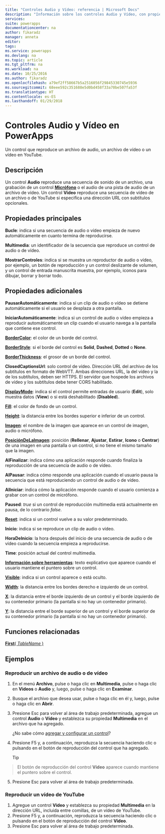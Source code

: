```yaml
---
title: "Controles Audio y Vídeo: referencia | Microsoft Docs"
description: "Información sobre los controles Audio y Vídeo, con propiedades y ejemplos"
services: 
suite: powerapps
documentationcenter: na
author: fikaradz
manager: anneta
editor: 
tags: 
ms.service: powerapps
ms.devlang: na
ms.topic: article
ms.tgt_pltfrm: na
ms.workload: na
ms.date: 10/25/2016
ms.author: fikaradz
ms.openlocfilehash: a79ef2ff58667b5a2516056f29845330745e5936
ms.sourcegitcommit: 68eee592c351688e5d0bd458f33a70be507fa53f
ms.translationtype: HT
ms.contentlocale: es-ES
ms.lasthandoff: 01/29/2018
---
```

# <a name="audio-and-video-controls-in-powerapps"></a>Controles Audio y Vídeo en PowerApps
Un control que reproduce un archivo de audio, un archivo de vídeo o un vídeo en YouTube.

## <a name="description"></a>Descripción
Un control **Audio** reproduce una secuencia de sonido de un archivo, una grabación de un control **[Micrófono](control-microphone.md)** o el audio de una pista de audio de un archivo de vídeo. Un control **Vídeo** reproduce una secuencia de vídeo de un archivo o de YouTube si especifica una dirección URL con subtítulos opcionales.

## <a name="key-properties"></a>Propiedades principales
**Bucle**: indica si una secuencia de audio o vídeo empieza de nuevo automáticamente en cuanto termina de reproducirse.

**Multimedia**: un identificador de la secuencia que reproduce un control de audio o de vídeo.

**MostrarControles**: indica si se muestra un reproductor de audio o vídeo, por ejemplo, un botón de reproducción y un control deslizante de volumen, y un control de entrada manuscrita muestra, por ejemplo, iconos para dibujar, borrar y borrar todo.

## <a name="additional-properties"></a>Propiedades adicionales
**PausarAutomáticamente**: indica si un clip de audio o vídeo se detiene automáticamente si el usuario se desplaza a otra pantalla.

**IniciarAutomáticamente**: indica si un control de audio o vídeo empieza a reproducir automáticamente un clip cuando el usuario navega a la pantalla que contiene ese control.

**[BorderColor](properties-color-border.md)**: el color de un borde del control.

**[BorderStyle](properties-color-border.md)**: si el borde del control es **Solid**, **Dashed**, **Dotted** o **None**.

**[BorderThickness](properties-color-border.md)**: el grosor de un borde del control.

**ClosedCaptionsUrl**: solo control de vídeo.  Dirección URL del archivo de los subtítulos en formato de WebVTT.  Ambas direcciones URL, la del vídeo y la de los subtítulos, deben ser HTTPS. El servidor que hospede los archivos de vídeo y los subtítulos debe tener CORS habilitado.

**[DisplayMode](properties-core.md)**: indica si el control permite entradas de usuario (**Edit**), solo muestra datos (**View**) o si está deshabilitado (**Disabled**).

**[Fill](properties-color-border.md)**: el color de fondo de un control.

**[Height](properties-size-location.md)**: la distancia entre los bordes superior e inferior de un control.

**[Imagen](properties-visual.md)**: el nombre de la imagen que aparece en un control de imagen, audio o micrófono.

**[PosiciónDeLaImagen](properties-visual.md)**: posición (**Rellenar**, **Ajustar**, **Estirar**, **Icono** o **Centrar**) de una imagen en una pantalla o un control, si no tiene el mismo tamaño que la imagen.

**AlFinalizar**: indica cómo una aplicación responde cuando finaliza la reproducción de una secuencia de audio o de vídeo.

**AlPausar**: indica cómo responde una aplicación cuando el usuario pausa la secuencia que está reproduciendo un control de audio o de vídeo.

**AlIniciar**: indica cómo la aplicación responde cuando el usuario comienza a grabar con un control de micrófono.

**Paused**: *true* si un control de reproducción multimedia está actualmente en pausa, de lo contrario *false*.

**[Reset](properties-core.md)**: indica si un control vuelve a su valor predeterminado.

**Inicio**: indica si se reproduce un clip de audio o vídeo.

**HoraDeInicio**: la hora después del inicio de una secuencia de audio o de vídeo cuando la secuencia empieza a reproducirse.

**Time**: posición actual del control multimedia.

**[Información sobre herramientas](properties-core.md)**: texto explicativo que aparece cuando el usuario mantiene el puntero sobre un control.

**[Visible](properties-core.md)**: indica si un control aparece o está oculto.

**[Width](properties-size-location.md)**: la distancia entre los bordes derecho e izquierdo de un control.

**[X](properties-size-location.md)**: la distancia entre el borde izquierdo de un control y el borde izquierdo de su contenedor primario (la pantalla si no hay un contenedor primario).

**[Y](properties-size-location.md)**: la distancia entre el borde superior de un control y el borde superior de su contenedor primario (la pantalla si no hay un contenedor primario).

## <a name="related-functions"></a>Funciones relacionadas
[**First**( *TableName* )](../functions/function-first-last.md)

## <a name="examples"></a>Ejemplos
### <a name="play-an-audio-or-video-file"></a>Reproducir un archivo de audio o de vídeo
1. En el menú **Archivo**, pulse o haga clic en **Multimedia**, pulse o haga clic en **Vídeos** o **Audio** y, luego, pulse o haga clic en **Examinar**.
2. Busque el archivo que desea usar, pulse o haga clic en él y, luego, pulse o haga clic en **Abrir**.
3. Presione Esc para volver al área de trabajo predeterminada, agregue un control **Audio** o **Vídeo** y establezca su propiedad **Multimedia** en el archivo que ha agregado.

    ¿No sabe cómo [agregar y configurar un control](../add-configure-controls.md)?
4. Presione F5 y, a continuación, reproduzca la secuencia haciendo clic o pulsando en el botón de reproducción del control que ha agregado.

    > [!TIP]
> El botón de reproducción del control **Vídeo** aparece cuando mantiene el puntero sobre el control.
5. Presione Esc para volver al área de trabajo predeterminada.

### <a name="play-a-youtube-video"></a>Reproducir un vídeo de YouTube
1. Agregue un control **Vídeo** y establezca su propiedad **Multimedia** en la dirección URL, incluida entre comillas, de un vídeo de YouTube.
2. Presione F5 y, a continuación, reproduzca la secuencia haciendo clic o pulsando en el botón de reproducción del control **Vídeo**.
3. Presione Esc para volver al área de trabajo predeterminada.
